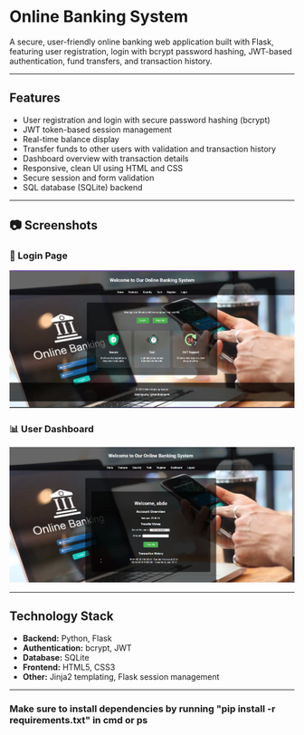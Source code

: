 # Online Banking System

A secure, user-friendly online banking web application built with Flask, featuring user registration, login with bcrypt password hashing, JWT-based authentication, fund transfers, and transaction history.

---

## Features

- User registration and login with secure password hashing (bcrypt)
- JWT token-based session management
- Real-time balance display
- Transfer funds to other users with validation and transaction history
- Dashboard overview with transaction details
- Responsive, clean UI using HTML and CSS
- Secure session and form validation
- SQL database (SQLite) backend

---

## 📷 Screenshots

### 🔐 Login Page
![Landing Page](screenshots/Landing.png)

### 📊 User Dashboard
![Dashboard](screenshots/Dashboard.png)

---

## Technology Stack

- **Backend:** Python, Flask
- **Authentication:** bcrypt, JWT
- **Database:** SQLite
- **Frontend:** HTML5, CSS3
- **Other:** Jinja2 templating, Flask session management

---

### Make sure to install dependencies by running "pip install -r requirements.txt" in cmd or ps
